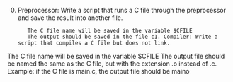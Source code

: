 0. Preprocessor: Write a script that runs a C file through the preprocessor and save the result into another file.

          The C file name will be saved in the variable $CFILE
          The output should be saved in the file c1. Compiler: Write a script that compiles a C file but does not link.

The C file name will be saved in the variable $CFILE
The output file should be named the same as the C file, but with the extension .o instead of .c.
Example: if the C file is main.c, the output file should be maino
